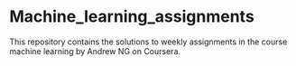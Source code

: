# Machine_learning_assignments

This repository contains the solutions to weekly assignments in the course machine learning by Andrew NG on Coursera.

